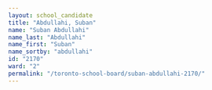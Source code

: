 ```yaml
---
layout: school_candidate
title: "Abdullahi, Suban"
name: "Suban Abdullahi"
name_last: "Abdullahi"
name_first: "Suban"
name_sortby: "abdullahi"
id: "2170"
ward: "2"
permalink: "/toronto-school-board/suban-abdullahi-2170/"
---
```

